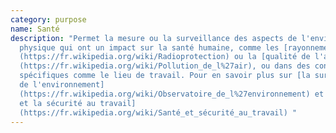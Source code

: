 ```yaml
---
category: purpose
name: Santé
description: "Permet la mesure ou la surveillance des aspects de l'environnement
  physique qui ont un impact sur la santé humaine, comme les [rayonnements]
  (https://fr.wikipedia.org/wiki/Radioprotection) ou la [qualité de l'air]
  (https://fr.wikipedia.org/wiki/Pollution_de_l%27air), ou dans des contextes
  spécifiques comme le lieu de travail. Pour en savoir plus sur [la surveillance
  de l'environnement]
  (https://fr.wikipedia.org/wiki/Observatoire_de_l%27environnement) et [la santé
  et la sécurité au travail]
  (https://fr.wikipedia.org/wiki/Santé_et_sécurité_au_travail) "
---
```

